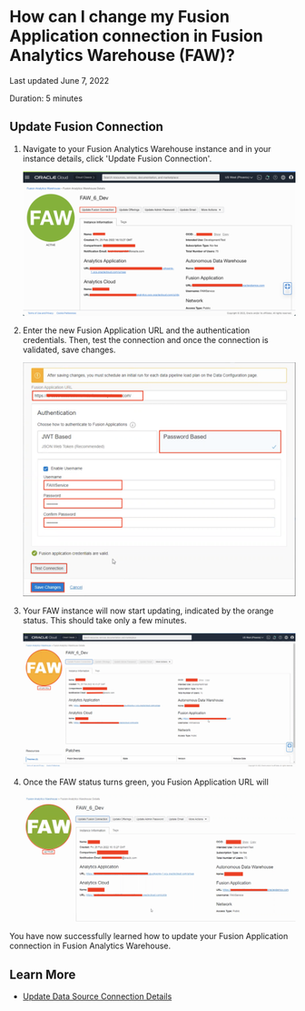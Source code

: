 # How can I change my Fusion Application connection in Fusion Analytics Warehouse (FAW)?

Last updated June 7, 2022

Duration: 5 minutes

## Update Fusion Connection

1. Navigate to your Fusion Analytics Warehouse instance and in your instance details, click 'Update Fusion Connection'.

    ![Click Update Fusion Connection](images/update-fusion-connection.png)

2. Enter the new Fusion Application URL and the authentication credentials. Then, test the connection and once the connection is validated, save changes.

    ![Enter new FA credentials](images/new-url-connection.png)

3. Your FAW instance will now start updating, indicated by the orange status. This should take only a few minutes.

    ![FAW updating](images/updating.png)

4. Once the FAW status turns green, you Fusion Application URL will

    ![FAW updated](images/updated.png)

You have now successfully learned how to update your Fusion Application connection in Fusion Analytics Warehouse.

## Learn More

* [Update Data Source Connection Details](https://docs.oracle.com/en/cloud/saas/analytics/21r3/fawag/update-data-source-connection-details.html)

